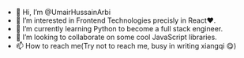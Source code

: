 - 👋 Hi, I’m @UmairHussainArbi
- 👀 I’m interested in Frontend Technologies precisly in React❤️.
- 🌱 I’m currently learning Python to become a full stack engineer.
- 💞️ I’m looking to collaborate on some cool JavaScript libraries.
- 📫 How to reach me(Try not to reach me, busy in writing xiangqi 😋)

<!---
UmairHussainArbi/UmairHussainArbi is a ✨ special ✨ repository because its `README.md` (this file) appears on your GitHub profile.
You can click the Preview link to take a look at your changes.
--->
